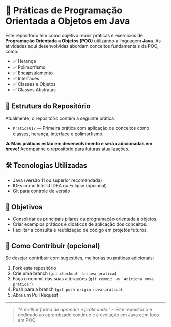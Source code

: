 # 🚀 Práticas de Programação Orientada a Objetos em Java

Este repositório tem como objetivo reunir práticas e exercícios de **Programação Orientada a Objetos (POO)** utilizando a linguagem **Java**. As atividades aqui desenvolvidas abordam conceitos fundamentais da POO, como:

- ✅ Herança  
- ✅ Polimorfismo  
- ✅ Encapsulamento  
- ✅ Interfaces  
- ✅ Classes e Objetos  
- ✅ Classes Abstratas  

## 📁 Estrutura do Repositório

Atualmente, o repositório contém a seguinte prática:

- `Pratica01/` — Primeira prática com aplicação de conceitos como classes, herança, interface e polimorfismo.

⚠️ **Mais práticas estão em desenvolvimento e serão adicionadas em breve!** Acompanhe o repositório para futuras atualizações.

## 🛠 Tecnologias Utilizadas

- Java (versão 11 ou superior recomendada)
- IDEs como IntelliJ IDEA ou Eclipse (opcional)
- Git para controle de versão

## 🎯 Objetivos

- Consolidar os principais pilares da programação orientada a objetos.
- Criar exemplos práticos e didáticos de aplicação dos conceitos.
- Facilitar a consulta e reutilização de código em projetos futuros.

## 📌 Como Contribuir (opcional)

Se desejar contribuir com sugestões, melhorias ou práticas adicionais:
1. Fork este repositório
2. Crie uma branch (`git checkout -b nova-pratica`)
3. Faça o commit das suas alterações (`git commit -m 'Adiciona nova prática'`)
4. Push para a branch (`git push origin nova-pratica`)
5. Abra um Pull Request




---

> _"A melhor forma de aprender é praticando."_ – Este repositório é dedicado ao aprendizado contínuo e à evolução em Java com foco em POO.
